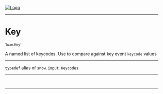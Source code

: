 
[![Logo](../../images/logo.png)](../../api/index.html)

---


<h1>Key</h1>
<small>`luxe.Key`</small>

A named list of keycodes. Use to compare against key event `keycode` values

<hr/>

`typedef`&nbsp;alias of `snow.input.Keycodes`   

<hr/>


&nbsp;
&nbsp;











<hr/>

&nbsp;
&nbsp;
&nbsp;
&nbsp;